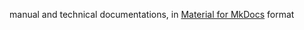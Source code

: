 manual and technical documentations, in [Material for MkDocs](https://squidfunk.github.io/mkdocs-material/) format 